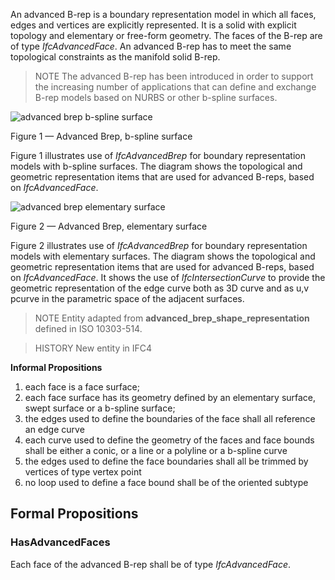 An advanced B-rep is a boundary representation model in which all faces, edges and vertices are explicitly represented. It is a solid with explicit topology and elementary or free-form geometry. The faces of the B-rep are of type _IfcAdvancedFace_. An advanced B-rep has to meet the same topological constraints as the manifold solid B-rep.

<!-- end of short definition -->


> NOTE The advanced B-rep has been introduced in order to support the increasing number of applications that can define and exchange B-rep models based on NURBS or other b-spline surfaces.

![advanced brep b-spline surface](../../../../figures/ifcadvancedbrep_01.png)

Figure 1 — Advanced Brep, b-spline surface

Figure 1 illustrates use of <em>IfcAdvancedBrep</em> for boundary representation models with b-spline surfaces. The diagram shows the topological and geometric representation items that are used for advanced B-reps, based on <em>IfcAdvancedFace</em>.

![advanced brep elementary surface](../../../../figures/ifcadvancedbrep_02.png)

Figure 2 — Advanced Brep, elementary surface

Figure 2 illustrates use of <em>IfcAdvancedBrep</em> for boundary representation models with elementary surfaces. The diagram shows the topological and geometric representation items that are used for advanced B-reps, based on <em>IfcAdvancedFace</em>. It shows the use of <em>IfcIntersectionCurve</em> to provide the geometric representation of the edge curve both as 3D curve and as u,v pcurve in the parametric space of the adjacent surfaces.

> NOTE Entity adapted from **advanced_brep_shape_representation** defined in ISO 10303-514.

> HISTORY New entity in IFC4

**Informal Propositions**

1. each face is a face surface;
2. each face surface has its geometry defined by an elementary surface, swept surface or a b-spline surface;
3. the edges used to define the boundaries of the face shall all reference an edge curve
4. each curve used to define the geometry of the faces and face bounds shall be either a conic, or a line or a polyline or a b-spline curve
5. the edges used to define the face boundaries shall all be trimmed by vertices of type vertex point
6. no loop used to define a face bound shall be of the oriented subtype

## Formal Propositions

### HasAdvancedFaces
Each face of the advanced B-rep shall be of type _IfcAdvancedFace_.
